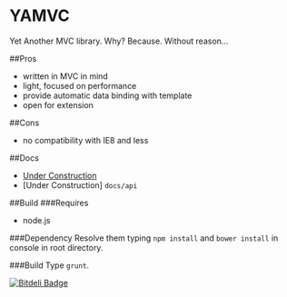 YAMVC
=============
Yet Another MVC library. Why? Because. Without reason...

##Pros
* written in MVC in mind
* light, focused on performance
* provide automatic data binding with template
* open for extension

##Cons
* no compatibility with IE8 and less

##Docs
* [Under Construction](http://devjseu.github.io/YAMVC.html "Under Construction")
* [Under Construction] `docs/api`

##Build
###Requires
* node.js

###Dependency
Resolve them typing `npm install` and `bower install` in console in root directory.

###Build
Type `grunt`.

[![Bitdeli Badge](https://d2weczhvl823v0.cloudfront.net/devjseu/yamvc/trend.png)](https://bitdeli.com/free "Bitdeli Badge")

